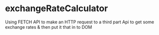 # exchangeRateCalculator
Using FETCH API to make an HTTP request to a third part Api to get some exchange rates &amp; then put it that in to DOM
